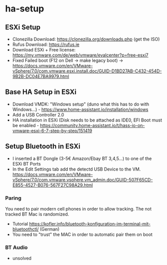 # ha-setup

## ESXi Setup

- Clonezilla Download: https://clonezilla.org/downloads.php (get the ISO)
- Rufus Download: https://rufus.ie
- Download ESXi + Free license: https://my.vmware.com/de/web/vmware/evalcenter?p=free-esxi7
- Fixed Failed boot (F12 on Dell -> make legacy boot) -> https://docs.vmware.com/en/VMware-vSphere/7.0/com.vmware.esxi.install.doc/GUID-D1BD27AB-C432-454D-9B2B-DC04E7BA9979.html

## Base HA Setup in ESXi

- Download VMDK: "Windows setup" (duno what this has to do with Windows...) - https://www.home-assistant.io/installation/windows
- Add a USB Controller 2.0
- HA installation in ESXi (Disk needs to be attached as IDE0, EFI Boot must be enabled - https://community.home-assistant.io/t/hass-io-on-vmware-esxi-6-7-step-by-step/151419


## Setup Bluetooth in ESXi

- I inserted a BT Dongle (3-5€ Amazon/Ebay BT 3,4,5...) to one of the ESXi BT Ports
- In the Edit Settings tab add the detectd USB Device to the VM. https://docs.vmware.com/en/VMware-vSphere/7.0/com.vmware.vsphere.vm_admin.doc/GUID-507F65CD-E855-4527-B076-567F27C98A29.html


### Paring

You need to pair modern cell phones in order to allow tracking. The not tracked BT Mac is randomized.

- Tutorial https://kofler.info/bluetooth-konfiguration-im-terminal-mit-bluetoothctl/ (German)
- You need to "trust" the MAC in order to automatic pair them on boot

### BT Audio

- unsolved
